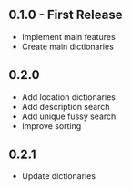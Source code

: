 ## 0.1.0 - First Release
* Implement main features
* Create main dictionaries

## 0.2.0
* Add location dictionaries
* Add description search
* Add unique fussy search
* Improve sorting

## 0.2.1
* Update dictionaries
